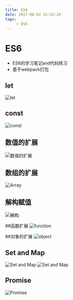 ```yaml
---
title: ES6
date: 2017-08-02 15:32:28 
tags:  
     - ES6 
---
```

# ES6    
* ES6的学习笔记and代码练习     
* 基于webpack打包

## let     

![let](https://github.com/SimplyWenjing/ES6/blob/master/Note/let.jpg)    

## const
![const](https://github.com/SimplyWenjing/ES6/blob/master/Note/const.jpg)

## 数值的扩展    
![数值的扩展](https://github.com/SimplyWenjing/ES6/blob/master/Note/number.jpg)

## 数组的扩展
![Array](https://github.com/SimplyWenjing/ES6/blob/master/Note/Array.jpg)

## 解构赋值
![解构](https://github.com/SimplyWenjing/ES6/blob/master/Note/jiegou.jpg)

##函数扩展
![function](https://github.com/SimplyWenjing/ES6/blob/master/Note/function.jpg)

##对象的扩展
![object](https://github.com/SimplyWenjing/ES6/blob/master/Note/object.jpg)

## Set and Map
![Set and Map](https://github.com/SimplyWenjing/ES6/blob/master/Note/set.jpg)
![Set and Map](https://github.com/SimplyWenjing/ES6/blob/master/Note/map.jpg)

## Promise
![Promise](https://github.com/SimplyWenjing/ES6/blob/master/Note/promise.jpg)

